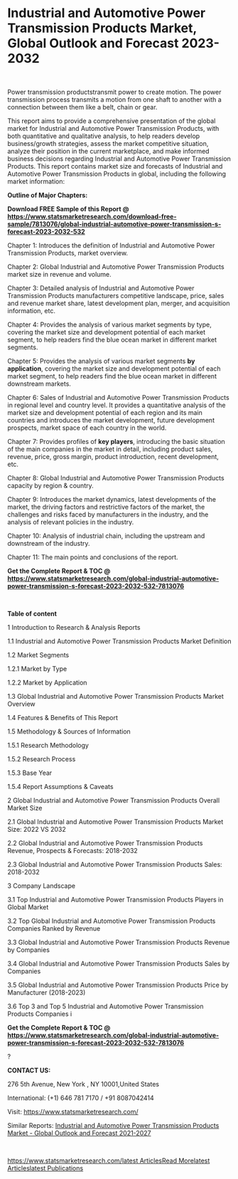 <h1>Industrial and Automotive Power Transmission Products Market, Global Outlook and Forecast 2023-2032</h1><br/><p>Power transmission productstransmit power to create motion. The power transmission process transmits a motion from one shaft to another with a connection between them like a belt, chain or gear.</p>
 
 
 
 <p>This report aims to provide a comprehensive presentation of the global market for Industrial and Automotive Power Transmission Products, with both quantitative and qualitative analysis, to help readers develop business/growth strategies, assess the market competitive situation, analyze their position in the current marketplace, and make informed business decisions regarding Industrial and Automotive Power Transmission Products. This report contains market size and forecasts of Industrial and Automotive Power Transmission Products in global, including the following market information:</p>
 
 
 
 <p><strong>Outline of Major Chapters:</strong></p>
 
 
 
 <p><strong>Download FREE Sample of this Report @ <a href="https://www.statsmarketresearch.com/download-free-sample/7813076/global-industrial-automotive-power-transmission-s-forecast-2023-2032-532">https://www.statsmarketresearch.com/download-free-sample/7813076/global-industrial-automotive-power-transmission-s-forecast-2023-2032-532</a></strong></p>
 
 
 
 <p>Chapter 1: Introduces the definition of Industrial and Automotive Power Transmission Products, market overview.</p>
 
 
 
 <p>Chapter 2: Global Industrial and Automotive Power Transmission Products market size in revenue and volume.</p>
 
 
 
 <p>Chapter 3: Detailed analysis of Industrial and Automotive Power Transmission Products manufacturers competitive landscape, price, sales and revenue market share, latest development plan, merger, and acquisition information, etc.</p>
 
 
 
 <p>Chapter 4: Provides the analysis of various market segments by type, covering the market size and development potential of each market segment, to help readers find the blue ocean market in different market segments.</p>
 
 
 
 <p>Chapter 5: Provides the analysis of various market segments <strong>by application</strong>, covering the market size and development potential of each market segment, to help readers find the blue ocean market in different downstream markets.</p>
 
 
 
 <p>Chapter 6: Sales of Industrial and Automotive Power Transmission Products in regional level and country level. It provides a quantitative analysis of the market size and development potential of each region and its main countries and introduces the market development, future development prospects, market space of each country in the world.</p>
 
 
 
 <p>Chapter 7: Provides profiles of <strong>key players</strong>, introducing the basic situation of the main companies in the market in detail, including product sales, revenue, price, gross margin, product introduction, recent development, etc.</p>
 
 
 
 <p>Chapter 8: Global Industrial and Automotive Power Transmission Products capacity by region & country.</p>
 
 
 
 <p>Chapter 9: Introduces the market dynamics, latest developments of the market, the driving factors and restrictive factors of the market, the challenges and risks faced by manufacturers in the industry, and the analysis of relevant policies in the industry.</p>
 
 
 
 <p>Chapter 10: Analysis of industrial chain, including the upstream and downstream of the industry.</p>
 
 
 
 <p>Chapter 11: The main points and conclusions of the report.</p>
 
 
 
 <div><b>Get the Complete Report & TOC @ <a href="https://www.statsmarketresearch.com/global-industrial-automotive-power-transmission-s-forecast-2023-2032-532-7813076">https://www.statsmarketresearch.com/global-industrial-automotive-power-transmission-s-forecast-2023-2032-532-7813076</a></b></div>
 
 
 
 <p><br />
 
 <b>Table of content</b></p>
 
 
 
 <p>1 Introduction to Research & Analysis Reports<br />
 
 1.1 Industrial and Automotive Power Transmission Products Market Definition<br />
 
 1.2 Market Segments<br />
 
 1.2.1 Market by Type<br />
 
 1.2.2 Market by Application<br />
 
 1.3 Global Industrial and Automotive Power Transmission Products Market Overview<br />
 
 1.4 Features & Benefits of This Report<br />
 
 1.5 Methodology & Sources of Information<br />
 
 1.5.1 Research Methodology<br />
 
 1.5.2 Research Process<br />
 
 1.5.3 Base Year<br />
 
 1.5.4 Report Assumptions & Caveats<br />
 
 2 Global Industrial and Automotive Power Transmission Products Overall Market Size<br />
 
 2.1 Global Industrial and Automotive Power Transmission Products Market Size: 2022 VS 2032<br />
 
 2.2 Global Industrial and Automotive Power Transmission Products Revenue, Prospects & Forecasts: 2018-2032<br />
 
 2.3 Global Industrial and Automotive Power Transmission Products Sales: 2018-2032<br />
 
 3 Company Landscape<br />
 
 3.1 Top Industrial and Automotive Power Transmission Products Players in Global Market<br />
 
 3.2 Top Global Industrial and Automotive Power Transmission Products Companies Ranked by Revenue<br />
 
 3.3 Global Industrial and Automotive Power Transmission Products Revenue by Companies<br />
 
 3.4 Global Industrial and Automotive Power Transmission Products Sales by Companies<br />
 
 3.5 Global Industrial and Automotive Power Transmission Products Price by Manufacturer (2018-2023)<br />
 
 3.6 Top 3 and Top 5 Industrial and Automotive Power Transmission Products Companies i</p>
 
 
 
 <div><b>Get the Complete Report & TOC @ <a href="https://www.statsmarketresearch.com/global-industrial-automotive-power-transmission-s-forecast-2023-2032-532-7813076">https://www.statsmarketresearch.com/global-industrial-automotive-power-transmission-s-forecast-2023-2032-532-7813076</a></b></div>
 
 
 
 <p>? </p>
 
 
 
 <p><b>CONTACT US:</b><br />
 
 276 5th Avenue, New York , NY 10001,United States<br />
 
 International: (+1) 646 781 7170 / +91 8087042414<br />
 
 Visit: <a href="https://www.statsmarketresearch.com/">https://www.statsmarketresearch.com/</a><br />
 
 Similar Reports: <a href="https://www.statsmarketresearch.com/global-industrial-automotive-power-transmission-s-forecast-2023-2032-532-7813076">Industrial and Automotive Power Transmission Products Market - Global Outlook and Forecast 2021-2027</a><br />
 
 <br />
 
 <a href="https://gyeongbokgung.com">https://www.statsmarketresearch.com/</a><a href="https://hallyeomaritime.com">latest Articles</a><a href="https://jingwansa.com">Read More</a><a href="https://nguoiviet.jp/">latest Articles</a><a href="https://www.intelmarketresearch.com/">latest Publications</a></p>